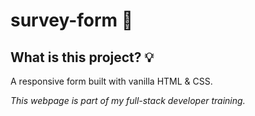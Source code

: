 # survey-form :page_with_curl:

## What is this project? :bulb:

A responsive form built with vanilla HTML & CSS.

*This webpage is part of my full-stack developer training.*
